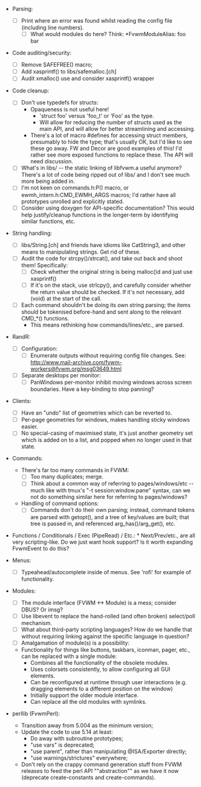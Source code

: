 * Parsing:
    * [ ] Print where an error was found whilst reading the config file
      (including line numbers).
        * [ ] What would modules do here?  Think:  *FvwmModuleAlias: foo bar

* Code auditing/security:
    * [ ] Remove SAFEFREE() macro;
    * [ ] Add xasprintf() to libs/safemalloc.[ch]
    * [ ] Audit xmalloc() use and consider xasprintf() wrapper

* Code cleanup:
    * [ ] Don't use typedefs for structs:
        * Opaqueness is not useful here!
            * 'struct foo' versus 'foo_t' or 'Foo' as the type.
            * Will allow for reducing the number of structs used as the main
              API, and will allow for better streamlining and accessing.
        * There's a lot of macro #defines for accessing struct members,
          presumably to hide the type; that's usually OK, but I'd like to
          see these go away.  FW and Decor are good examples of this!  I'd
          rather see more exposed functions to replace these.  The API will
          need discussion.
    * [ ] What's in libs/ -- the static linking of libfvwm.a useful anymore?
      There's a lot of code being ripped out of libs/ and I don't see much
      more being added in.
    * [ ] I'm not keen on commands.h:P() macro, or ewmh_intern.h:CMD_EWMH_ARGS
      macros; I'd rather have all prototypes unrolled and explicitly stated.
    * [ ] Consider using doxygen for API-specific documentation?  This would
      help justify/cleanup functions in the longer-term by identifying
      similar functions, etc.

* String handling:
    * [ ] libs/String.[ch] and friends have idioms like CatString3, and
      other means to manipulating strings.  Get rid of these.
    * [ ]  Audit the code for strcpy()/strcat(), and take out back and shoot
      them!  Specifically:
        * [ ] Check whether the original string is being malloc()d and just use
          xasprintf()
        * [ ]  If it's on the stack, use strlcpy(), and carefully consider
          whether the return value should be checked.  If it's not
          necessary, add (void) at the start of the call.
    * [ ]  Each command shouldn't be doing its own string parsing; the items
      should be tokenised before-hand and sent along to the relevant CMD_*()
      functions.
        - This means rethinking how commands/lines/etc., are parsed.

* RandR:
    * [ ] Configuration:
        * [ ] Enumerate outputs without requiring config file changes.  See:
            http://www.mail-archive.com/fvwm-workers@fvwm.org/msg03649.html
    * [ ] Separate desktops per monitor:
	    * [ ] PanWindows per-monitor inhibit moving windows across screen
	      boundaries.  Have a key-binding to stop panning?

* Clients:
    * [ ] Have an "undo" list of geometries which can be reverted to.
    * [ ] Per-page geometries for windows, makes handling sticky windows easier.
    * [ ] No special-casing of maximised state, it's just another geometry set
      which is added on to a list, and popped when no longer used in that
      state.

* Commands:
    * There's far too many commands in FVWM:
        * [ ] Too many duplicates; merge.
        * [ ] Think about a common way of referring to pages/windows/etc -- much
          like with tmux's "-t session:window.pane" syntax, can we not do
          something similar here for referring to pages/windows?
	* Handling of command options:
		* [ ] Commands don't do their own parsing; instead, command
		tokens are parsed with getopt(), and a tree of key/values are
		built; that tree is passed in, and referenced
		arg_has()/arg_get(), etc.

* Functions / Conditionals / Exec (PipeRead) / Etc.:
        * Next/Prev/etc., are all very scripting-like.  Do we just want hook
          support?  Is it worth expanding FvwmEvent to do this?

* Menus:
	* [ ] Typeahead/autocomplete inside of menus.  See 'rofi' for example of
	  functionality.

* Modules:
    * [ ] The module interface (FVWM <-> Module) is a mess; consider DBUS?  Or
      imsg?
    * [ ] Use libevent to replace the hand-rolled (and often broken) select/poll
	  mechanism.
    * [ ] What about third-party scripting languages?  How do we handle that
      without requiring linking against the specific language in question?
    * [ ] Amalgamation of module(s) is a possibility:
	* Functionality for things like buttons, taskbars, iconman, pager,
	  etc., can be replaced with a single module:
		* Combines all the functionality of the obsolete modules.
		* Uses colorsets consistently, to allow configuring all GUI
		  elements.
		* Can be reconfigured at runtime through user interactions (e.g.
		  dragging elements to a different position on the window)
		* Initially support the older module interface.
		* Can replace all the old modules with symlinks.

* perllib (FvwmPerl):
	* Transition away from 5.004 as the minimum version;
	* Update the code to use 5.14 at least:
        - Do away with subroutine prototypes;
        - "use vars" is deprecated;
        - "use parent", rather than manipulating @ISA/Exporter directly;
        - "use warnings/strictures" everywhere;
	* Don't rely on the crappy command generation stuff from FVWM releases to feed
	  the perl API ""abstraction"" as we have it now (deprecate create-constants
	  and create-commands).
